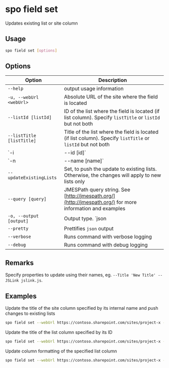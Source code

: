 # spo field set

Updates existing list or site column

## Usage

```sh
spo field set [options]
```

## Options

Option|Description
------|-----------
`--help`|output usage information
`-u, --webUrl <webUrl>`|Absolute URL of the site where the field is located
`--listId [listId]`|ID of the list where the field is located (if list column). Specify `listTitle` or `listId` but not both
`--listTitle [listTitle]`|Title of the list where the field is located (if list column). Specify `listTitle` or `listId` but not both
`-i|--id [id]`|ID of the field to update. Specify `name` or `id` but not both
`-n|--name [name]`|Title or internal name of the field to update. Specify `name` or `id` but not both
`--updateExistingLists`|Set, to push the update to existing lists. Otherwise, the changes will apply to new lists only
`--query [query]`|JMESPath query string. See [http://jmespath.org/](http://jmespath.org/) for more information and examples
`-o, --output [output]`|Output type. `json|text`. Default `text`
`--pretty`|Prettifies `json` output
`--verbose`|Runs command with verbose logging
`--debug`|Runs command with debug logging

## Remarks

Specify properties to update using their names, eg. `--Title 'New Title' --JSLink jslink.js`.

## Examples

Update the title of the site column specified by its internal name and push changes to existing lists

```sh
spo field set --webUrl https://contoso.sharepoint.com/sites/project-x --name 'MyColumn' --updateExistingLists --Title 'My column'
```

Update the title of the list column specified by its ID

```sh
spo field set --webUrl https://contoso.sharepoint.com/sites/project-x --listTitle 'My List' --id 330f29c5-5c4c-465f-9f4b-7903020ae1ce --Title 'My column'
```

Update column formatting of the specified list column

```sh
spo field set --webUrl https://contoso.sharepoint.com/sites/project-x --listTitle 'My List' --name 'MyColumn' --CustomFormatter '`{"schema":"https://developer.microsoft.com/json-schemas/sp/column-formatting.schema.json", "elmType": "div", "txtContent": "@currentField"}`'
```